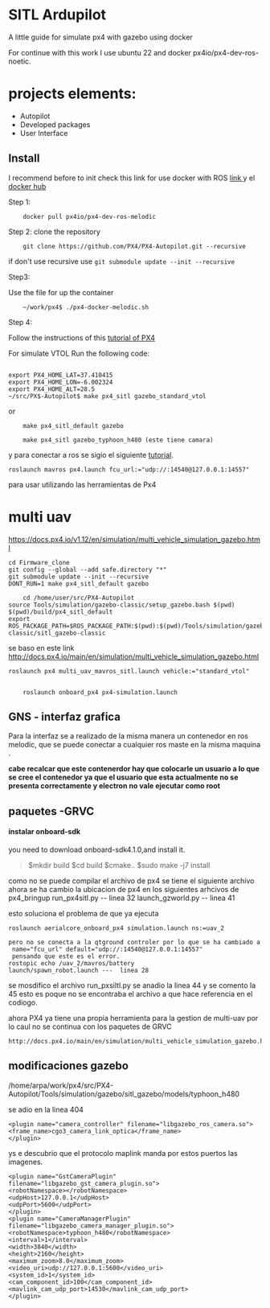 # SITL Ardupilot

A little guide for simulate px4 with gazebo using docker

For continue with this work I use ubuntu 22 and docker px4io/px4-dev-ros-noetic.

# projects elements:

- Autopilot
- Developed packages
- User Interface

## Install

I recommend before to init check this link for use docker with ROS [link ](https://roboticseabass.com/2021/04/21/docker-and-ros/) y el [docker hub](https://hub.docker.com/r/px4io/px4-dev-ros-melodic)

Step 1:

```
    docker pull px4io/px4-dev-ros-melodic

```

Step 2: clone the repository

```
    git clone https://github.com/PX4/PX4-Autopilot.git --recursive

```

if don't use recursive use `git submodule update --init --recursive`

Step3:

Use the file for up the container

```
    ~/work/px4$ ./px4-docker-melodic.sh
```

Step 4:

Follow the instructions of this [tutorial of PX4](https://docs.px4.io/main/en/test_and_ci/docker.html)

For simulate VTOL Run the following code:

```

export PX4_HOME_LAT=37.410415
export PX4_HOME_LON=-6.002324
export PX4_HOME_ALT=28.5
~/src/PX$-Autopilot$ make px4_sitl gazebo_standard_vtol

```

or

```
    make px4_sitl_default gazebo

    make px4_sitl gazebo_typhoon_h480 (este tiene camara)
```

y para conectar a ros se sigio el siguiente [tutorial](https://dev.px4.io/v1.9.0_noredirect/en/simulation/ros_interface.html).

    roslaunch mavros px4.launch fcu_url:="udp://:14540@127.0.0.1:14557"

para usar utilizando las herramientas de Px4

# multi uav

https://docs.px4.io/v1.12/en/simulation/multi_vehicle_simulation_gazebo.html

```
cd Firmware_clone
git config --global --add safe.directory "*"
git submodule update --init --recursive
DONT_RUN=1 make px4_sitl_default gazebo
```

```
    cd /home/user/src/PX4-Autopilot
source Tools/simulation/gazebo-classic/setup_gazebo.bash $(pwd) $(pwd)/build/px4_sitl_default
export ROS_PACKAGE_PATH=$ROS_PACKAGE_PATH:$(pwd):$(pwd)/Tools/simulation/gazebo-classic/sitl_gazebo-classic
```

se baso en este link http://docs.px4.io/main/en/simulation/multi_vehicle_simulation_gazebo.html

    roslaunch px4 multi_uav_mavros_sitl.launch vehicle:="standard_vtol"

```

    roslaunch onboard_px4 px4-simulation.launch

```

## GNS - interfaz grafica

Para la interfaz se a realizado de la misma manera un contenedor en ros melodic, que se puede conectar a cualquier ros maste en la misma maquina .

**cabe recalcar que este contenerdor hay que colocarle un usuario a lo que se cree el contenedor ya que el usuario que esta actualmente no se presenta correctamente y electron no vale ejecutar como root**

## paquetes -GRVC

#### instalar onboard-sdk

you need to download onboard-sdk4.1.0,and install it.

> $mkdir build
>$cd build
> $cmake..
>$sudo make -j7 install

como no se puede compilar el archivo de px4 se tiene el siguiente archivo
ahora se ha cambio la ubicacion de px4 en los siguientes arhcivos de px4_bringup
run_px4sitl.py -- linea 32
launch_gzworld.py -- linea 41

esto soluciona el problema de que ya ejecuta

    roslaunch aerialcore_onboard_px4 simulation.launch ns:=uav_2

    pero no se conecta a la qtground controler por lo que se ha cambiado a
     name="fcu_url" default="udp://:14540@127.0.0.1:14557"
     pensando que este es el error.
    rostopic echo /uav_2/mavros/battery
    launch/spawn_robot.launch ---  linea 28

se mosdifico el archivo run_pxsiltl.py
se anadio la linea 44 y se comento la 45
esto es poque no se encontraba el archivo a que hace referencia en el codiogo.

ahora PX4 ya tiene una propia herramienta para la gestion de multi-uav por lo caul no se continua con los paquetes de GRVC

    http://docs.px4.io/main/en/simulation/multi_vehicle_simulation_gazebo.html

## modificaciones gazebo

/home/arpa/work/px4/src/PX4-Autopilot/Tools/simulation/gazebo/sitl_gazebo/models/typhoon_h480

se adio en la linea 404

```
<plugin name="camera_controller" filename="libgazebo_ros_camera.so">
<frame_name>cgo3_camera_link_optica</frame_name>
</plugin>
```

ys e descubrio que el protocolo maplink manda por estos puertos las imagenes.

```
<plugin name="GstCameraPlugin" filename="libgazebo_gst_camera_plugin.so">
<robotNamespace></robotNamespace>
<udpHost>127.0.0.1</udpHost>
<udpPort>5600</udpPort>
</plugin>
<plugin name="CameraManagerPlugin" filename="libgazebo_camera_manager_plugin.so">
<robotNamespace>typhoon_h480</robotNamespace>
<interval>1</interval>
<width>3840</width>
<height>2160</height>
<maximum_zoom>8.0</maximum_zoom>
<video_uri>udp://127.0.0.1:5600</video_uri>
<system_id>1</system_id>
<cam_component_id>100</cam_component_id>
<mavlink_cam_udp_port>14530</mavlink_cam_udp_port>
</plugin>

```
